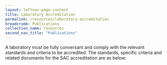 ```yaml
---
layout: leftnav-page-content
title: Laboratory Accreditation
permalink: /resources/laboratory-accreditation
breadcrumb: Publications
collection_name: resources
second_nav_title: "Publications"
---
```


A laboratory must be fully conversant and comply with the relevant standards and criteria to be accredited. The standards, specific criteria and related documents for the SAC accreditation are as below:
